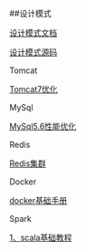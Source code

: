 ##设计模式

[设计模式文档](https://github.com/pengchengming/Notes/blob/master/DesignPattern/%E8%AE%BE%E8%AE%A1%E6%A8%A1%E5%BC%8F.md)

[设计模式源码](https://github.com/pengchengming/Notes/tree/master/DesignPattern/src/com/pcm)

Tomcat

[Tomcat7优化](https://github.com/pengchengming/Notes/blob/master/redis/Redis%E9%9B%86%E7%BE%A4.md)

MySql

[MySql5.6性能优化](https://github.com/pengchengming/Notes/blob/master/mysql/MySql5.6%E6%80%A7%E8%83%BD%E4%BC%98%E5%8C%96.md)

Redis

[Redis集群](https://github.com/pengchengming/Notes/blob/master/redis/Redis%E9%9B%86%E7%BE%A4.md)

Docker

[docker基础手册](https://github.com/pengchengming/Notes/blob/master/docker/docker%E5%9F%BA%E7%A1%80%E6%89%8B%E5%86%8C.md)

Spark

[1、scala基础教程](https://blog.csdn.net/nihao_pcm/article/details/86715026)
